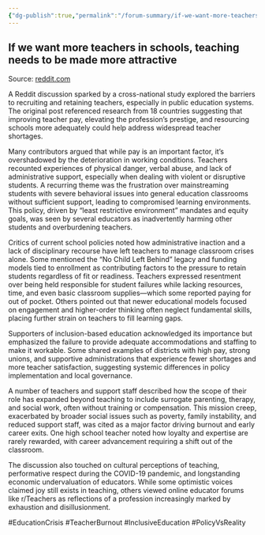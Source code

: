 ```yaml
---
{"dg-publish":true,"permalink":"/forum-summary/if-we-want-more-teachers-in-schools-teaching-needs-to-be-made-more-attractive/","title":"If we want more teachers in schools, teaching needs to be made more attractive","tags":["article","summary"],"created":"2025-07-06T09:33:07.296+07:00","updated":"2025-08-06T06:43:18.594+07:00"}
---
```



## If we want more teachers in schools, teaching needs to be made more attractive  

Source: [reddit.com](https://old.reddit.com/r/science/comments/1gb14n0/if_we_want_more_teachers_in_schools_teaching/)

A Reddit discussion sparked by a cross-national study explored the barriers to recruiting and retaining teachers, especially in public education systems. The original post referenced research from 18 countries suggesting that improving teacher pay, elevating the profession’s prestige, and resourcing schools more adequately could help address widespread teacher shortages.

Many contributors argued that while pay is an important factor, it’s overshadowed by the deterioration in working conditions. Teachers recounted experiences of physical danger, verbal abuse, and lack of administrative support, especially when dealing with violent or disruptive students. A recurring theme was the frustration over mainstreaming students with severe behavioral issues into general education classrooms without sufficient support, leading to compromised learning environments. This policy, driven by “least restrictive environment” mandates and equity goals, was seen by several educators as inadvertently harming other students and overburdening teachers.

Critics of current school policies noted how administrative inaction and a lack of disciplinary recourse have left teachers to manage classroom crises alone. Some mentioned the “No Child Left Behind” legacy and funding models tied to enrollment as contributing factors to the pressure to retain students regardless of fit or readiness. Teachers expressed resentment over being held responsible for student failures while lacking resources, time, and even basic classroom supplies—which some reported paying for out of pocket. Others pointed out that newer educational models focused on engagement and higher-order thinking often neglect fundamental skills, placing further strain on teachers to fill learning gaps.

Supporters of inclusion-based education acknowledged its importance but emphasized the failure to provide adequate accommodations and staffing to make it workable. Some shared examples of districts with high pay, strong unions, and supportive administrations that experience fewer shortages and more teacher satisfaction, suggesting systemic differences in policy implementation and local governance.

A number of teachers and support staff described how the scope of their role has expanded beyond teaching to include surrogate parenting, therapy, and social work, often without training or compensation. This mission creep, exacerbated by broader social issues such as poverty, family instability, and reduced support staff, was cited as a major factor driving burnout and early career exits. One high school teacher noted how loyalty and expertise are rarely rewarded, with career advancement requiring a shift out of the classroom.

The discussion also touched on cultural perceptions of teaching, performative respect during the COVID-19 pandemic, and longstanding economic undervaluation of educators. While some optimistic voices claimed joy still exists in teaching, others viewed online educator forums like r/Teachers as reflections of a profession increasingly marked by exhaustion and disillusionment.

#EducationCrisis #TeacherBurnout #InclusiveEducation #PolicyVsReality

